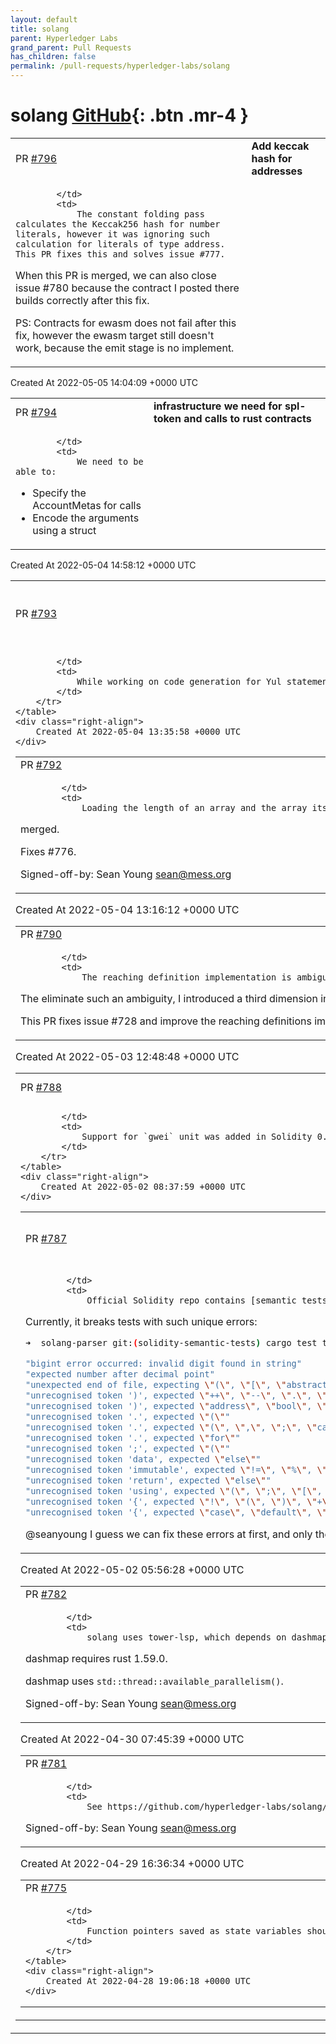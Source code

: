```yaml
---
layout: default
title: solang
parent: Hyperledger Labs
grand_parent: Pull Requests
has_children: false
permalink: /pull-requests/hyperledger-labs/solang
---
```


# solang <span class="fs-3 right-align">[GitHub](https://github.com/hyperledger-labs/solang){: .btn .mr-4 }</span>


<div>
    <table>
        <tr>
            <td>
                PR <a href="https://github.com/hyperledger-labs/solang/pull/796" class=".btn">#796</a>
            </td>
            <td>
                <b>
                    Add keccak hash for addresses
                </b>
            </td>
        </tr>
        <tr>
            <td>
                
            </td>
            <td>
                The constant folding pass calculates the Keccak256 hash for number literals, however it was ignoring such calculation for literals of type address. This PR fixes this and solves issue #777.

When this PR is merged, we can also close issue #780 because the contract I posted there builds correctly after this fix.

PS: Contracts for ewasm does not fail after this fix, however the ewasm target still doesn't work, because the emit stage is no implement.
            </td>
        </tr>
    </table>
    <div class="right-align">
        Created At 2022-05-05 14:04:09 +0000 UTC
    </div>
</div>

<div>
    <table>
        <tr>
            <td>
                PR <a href="https://github.com/hyperledger-labs/solang/pull/794" class=".btn">#794</a>
            </td>
            <td>
                <b>
                    infrastructure we need for spl-token and calls to rust contracts
                </b>
            </td>
        </tr>
        <tr>
            <td>
                
            </td>
            <td>
                We need to be able to:
 - Specify the AccountMetas for calls
 - Encode the arguments using a struct
            </td>
        </tr>
    </table>
    <div class="right-align">
        Created At 2022-05-04 14:58:12 +0000 UTC
    </div>
</div>

<div>
    <table>
        <tr>
            <td>
                PR <a href="https://github.com/hyperledger-labs/solang/pull/793" class=".btn">#793</a>
            </td>
            <td>
                <b>
                    Add support for functions without parameters
                </b>
            </td>
        </tr>
        <tr>
            <td>
                
            </td>
            <td>
                While working on code generation for Yul statements, I found that the parser did not support yul functions declared without parameters. This PR updates the parser to support this.
            </td>
        </tr>
    </table>
    <div class="right-align">
        Created At 2022-05-04 13:35:58 +0000 UTC
    </div>
</div>

<div>
    <table>
        <tr>
            <td>
                PR <a href="https://github.com/hyperledger-labs/solang/pull/792" class=".btn">#792</a>
            </td>
            <td>
                <b>
                    Dead storage incorrect merge of storage load at the same slot
                </b>
            </td>
        </tr>
        <tr>
            <td>
                
            </td>
            <td>
                Loading the length of an array and the array itself should not be
merged.

Fixes #776.

Signed-off-by: Sean Young <sean@mess.org>
            </td>
        </tr>
    </table>
    <div class="right-align">
        Created At 2022-05-04 13:16:12 +0000 UTC
    </div>
</div>

<div>
    <table>
        <tr>
            <td>
                PR <a href="https://github.com/hyperledger-labs/solang/pull/790" class=".btn">#790</a>
            </td>
            <td>
                <b>
                    Remove ambiguity from reaching definitions
                </b>
            </td>
        </tr>
        <tr>
            <td>
                
            </td>
            <td>
                The reaching definition implementation is ambiguous. In statements like `int a, int b = func.call()`, both `a` and `b` have the same definition, because our definition only tracks the block number and the instruction number, leading to errors in optimizations as the one seen in issue #728. 

The eliminate such an ambiguity, I introduced a third dimension in our `Def` structure: the assignment number. This way, in function calls and AbiDecode statements, different variables have different definitions.

This PR fixes issue #728 and improve the reaching definitions implementation from file `reaching_definitions.rs`.
            </td>
        </tr>
    </table>
    <div class="right-align">
        Created At 2022-05-03 12:48:48 +0000 UTC
    </div>
</div>

<div>
    <table>
        <tr>
            <td>
                PR <a href="https://github.com/hyperledger-labs/solang/pull/788" class=".btn">#788</a>
            </td>
            <td>
                <b>
                    feat(parser): Gwei unit
                </b>
            </td>
        </tr>
        <tr>
            <td>
                
            </td>
            <td>
                Support for `gwei` unit was added in Solidity 0.6.11: https://github.com/ethereum/solidity/blob/develop/Changelog.md#0611-2020-07-07
            </td>
        </tr>
    </table>
    <div class="right-align">
        Created At 2022-05-02 08:37:59 +0000 UTC
    </div>
</div>

<div>
    <table>
        <tr>
            <td>
                PR <a href="https://github.com/hyperledger-labs/solang/pull/787" class=".btn">#787</a>
            </td>
            <td>
                <b>
                    test(parser): semantic tests from ethereum/solidity
                </b>
            </td>
        </tr>
        <tr>
            <td>
                
            </td>
            <td>
                Official Solidity repo contains [semantic tests](https://github.com/ethereum/solidity/tree/develop/test/libsolidity/semanticTests) that we can use to test the support for all languages features i.e. whether Solang can parse any valid Solidity code.

Currently, it breaks tests with such unique errors:
```bash
➜  solang-parser git:(solidity-semantic-tests) cargo test test_solidity_semantic_tests 2>/dev/null | grep -E '^\s+Diagnostic' | awk -F'message: ' '{ print $2 }' | awk -F', notes' '{ print $1 }' | sort -u

"bigint error occurred: invalid digit found in string"
"expected number after decimal point"
"unexpected end of file, expecting \"(\", \"[\", \"abstract\", \"address\", \"bool\", \"byte\", \"bytes\", \"case\", \"constructor\", \"contract\", \"default\", \"enum\", \"error\", \"event\", \"fallback\", \"false\", \"function\", \"import\", \"interface\", \"leave\", \"library\", \"mapping\", \"modifier\", \"payable\", \"pragma\", \"receive\", \"string\", \"struct\", \"switch\", \"this\", \"true\", \"type\", Bytes, DocComment, Int, Uint, address, hexnumber, hexstring, identifier, number, rational, string"
"unrecognised token ')', expected \"++\", \"--\", \".\", \"[\", \"days\", \"ether\", \"finney\", \"gwei\", \"hours\", \"minutes\", \"seconds\", \"szabo\", \"weeks\", \"wei\""
"unrecognised token ')', expected \"address\", \"bool\", \"byte\", \"return\", \"revert\", identifier"
"unrecognised token '.', expected \"(\""
"unrecognised token '.', expected \"(\", \",\", \";\", \"case\", \"constant\", \"default\", \"error\", \"external\", \"internal\", \"leave\", \"override\", \"payable\", \"private\", \"public\", \"pure\", \"return\", \"returns\", \"revert\", \"switch\", \"view\", \"virtual\", \"{\", identifier"
"unrecognised token '.', expected \"for\""
"unrecognised token ';', expected \"(\""
"unrecognised token 'data', expected \"else\""
"unrecognised token 'immutable', expected \"!=\", \"%\", \"%=\", \"&\", \"&&\", \"&=\", \")\", \"*\", \"**\", \"*=\", \"+\", \"++\", \"+=\", \",\", \"-\", \"--\", \"-=\", \".\", \"/\", \"/=\", \":\", \";\", \"<\", \"<<\", \"<<=\", \"<=\", \"=\", \"==\", \"=>\", \">\", \">=\", \">>\", \">>=\", \"?\", \"[\", \"]\", \"^\", \"^=\", \"calldata\", \"case\", \"constant\", \"days\", \"default\", \"error\", \"ether\", \"external\", \"finney\", \"gwei\", \"hours\", \"indexed\", \"internal\", \"leave\", \"memory\", \"minutes\", \"payable\", \"private\", \"public\", \"pure\", \"revert\", \"seconds\", \"storage\", \"switch\", \"szabo\", \"view\", \"weeks\", \"wei\", \"{\", \"|\", \"|=\", \"||\", \"}\", identifier"
"unrecognised token 'return', expected \"else\""
"unrecognised token 'using', expected \"(\", \";\", \"[\", \"abstract\", \"address\", \"bool\", \"byte\", \"bytes\", \"case\", \"contract\", \"default\", \"enum\", \"error\", \"event\", \"false\", \"function\", \"import\", \"interface\", \"leave\", \"library\", \"mapping\", \"payable\", \"pragma\", \"string\", \"struct\", \"switch\", \"this\", \"true\", \"type\", Bytes, DocComment, Int, Uint, address, hexnumber, hexstring, identifier, number, rational, string"
"unrecognised token '{', expected \"!\", \"(\", \")\", \"+\", \"++\", \"-\", \"--\", \"[\", \"address\", \"bool\", \"byte\", \"bytes\", \"case\", \"default\", \"delete\", \"error\", \"false\", \"function\", \"leave\", \"mapping\", \"new\", \"payable\", \"revert\", \"string\", \"switch\", \"this\", \"true\", \"type\", \"~\", Bytes, Int, Uint, address, hexnumber, hexstring, identifier, number, rational, string"
"unrecognised token '{', expected \"case\", \"default\", \"error\", \"leave\", \"revert\", \"switch\", identifier"
```

@seanyoung I guess we can fix these errors at first, and only then merge this PR, so we won't have broken tests in the main branch.
            </td>
        </tr>
    </table>
    <div class="right-align">
        Created At 2022-05-02 05:56:28 +0000 UTC
    </div>
</div>

<div>
    <table>
        <tr>
            <td>
                PR <a href="https://github.com/hyperledger-labs/solang/pull/782" class=".btn">#782</a>
            </td>
            <td>
                <b>
                    Rust 1.59.0 is now required
                </b>
            </td>
        </tr>
        <tr>
            <td>
                
            </td>
            <td>
                solang uses tower-lsp, which depends on dashmap. The latest version of
dashmap requires rust 1.59.0.

dashmap uses `std::thread::available_parallelism()`.

Signed-off-by: Sean Young <sean@mess.org>
            </td>
        </tr>
    </table>
    <div class="right-align">
        Created At 2022-04-30 07:45:39 +0000 UTC
    </div>
</div>

<div>
    <table>
        <tr>
            <td>
                PR <a href="https://github.com/hyperledger-labs/solang/pull/781" class=".btn">#781</a>
            </td>
            <td>
                <b>
                    Ensure that virtual functions in abstract contracts can be called
                </b>
            </td>
        </tr>
        <tr>
            <td>
                
            </td>
            <td>
                See https://github.com/hyperledger-labs/solang/issues/780.

Signed-off-by: Sean Young <sean@mess.org>
            </td>
        </tr>
    </table>
    <div class="right-align">
        Created At 2022-04-29 16:36:34 +0000 UTC
    </div>
</div>

<div>
    <table>
        <tr>
            <td>
                PR <a href="https://github.com/hyperledger-labs/solang/pull/775" class=".btn">#775</a>
            </td>
            <td>
                <b>
                    Only local function pointers should support suffixes
                </b>
            </td>
        </tr>
        <tr>
            <td>
                
            </td>
            <td>
                Function pointers saved as state variables should no support suffixes "address" and "selector". Only Solidity local variables of type external function pointer support them.
            </td>
        </tr>
    </table>
    <div class="right-align">
        Created At 2022-04-28 19:06:18 +0000 UTC
    </div>
</div>


